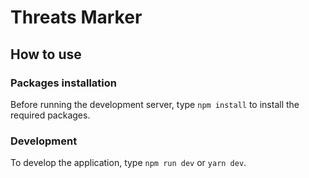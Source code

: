 # Threats Marker

## How to use

### Packages installation

Before running the development server, type `npm install` to install the required packages.

### Development

To develop the application, type `npm run dev` or `yarn dev`.

